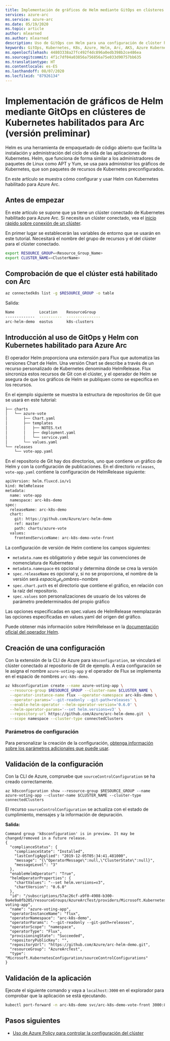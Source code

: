 ```yaml
---
title: Implementación de gráficos de Helm mediante GitOps en clústeres de Kubernetes habilitados para Arc (versión preliminar)
services: azure-arc
ms.service: azure-arc
ms.date: 05/19/2020
ms.topic: article
author: mlearned
ms.author: mlearned
description: Uso de GitOps con Helm para una configuración de clúster habilitada para Azure Arc (versión preliminar)
keywords: GitOps, Kubernetes, K8s, Azure, Helm, Arc, AKS, Azure Kubernetes Service, contenedores
ms.openlocfilehash: 44803338a27fc492f4dc896a0edb398b2ce486ea
ms.sourcegitcommit: 4f1c7df04a03856a756856a75e033d90757bb635
ms.translationtype: HT
ms.contentlocale: es-ES
ms.lasthandoff: 08/07/2020
ms.locfileid: "87926134"
---
```

# <a name="deploy-helm-charts-using-gitops-on-arc-enabled-kubernetes-cluster-preview"></a>Implementación de gráficos de Helm mediante GitOps en clústeres de Kubernetes habilitados para Arc (versión preliminar)

Helm es una herramienta de empaquetado de código abierto que facilita la instalación y administración del ciclo de vida de las aplicaciones de Kubernetes. Helm, que funciona de forma similar a los administradores de paquetes de Linux como APT y Yum, se usa para administrar los gráficos de Kubernetes, que son paquetes de recursos de Kubernetes preconfigurados.

En este artículo se muestra cómo configurar y usar Helm con Kubernetes habilitado para Azure Arc.

## <a name="before-you-begin"></a>Antes de empezar

En este artículo se supone que ya tiene un clúster conectado de Kubernetes habilitado para Azure Arc. Si necesita un clúster conectado, vea el [inicio rápido sobre conexión de un clúster](./connect-cluster.md).

En primer lugar se establecerán las variables de entorno que se usarán en este tutorial. Necesitará el nombre del grupo de recursos y el del clúster para el clúster conectado.

```bash
export RESOURCE_GROUP=<Resource_Group_Name>
export CLUSTER_NAME=<ClusterName>
```

## <a name="verify-your-cluster-is-enabled-with-arc"></a>Comprobación de que el clúster está habilitado con Arc

```bash
az connectedk8s list -g $RESOURCE_GROUP -o table
```

Salida:
```bash
Name           Location    ResourceGroup
-------------  ----------  ---------------
arc-helm-demo  eastus      k8s-clusters
```

## <a name="overview-of-using-gitops-and-helm-with-azure-arc-enabled-kubernetes"></a>Introducción al uso de GitOps y Helm con Kubernetes habilitado para Azure Arc

 El operador Helm proporciona una extensión para Flux que automatiza las versiones Chart de Helm. Una versión Chart se describe a través de un recurso personalizado de Kubernetes denominado HelmRelease. Flux sincroniza estos recursos de Git con el clúster, y el operador de Helm se asegura de que los gráficos de Helm se publiquen como se especifica en los recursos.

 En el ejemplo siguiente se muestra la estructura de repositorios de Git que se usará en este tutorial:

```bash
├── charts
│   └── azure-vote
│       ├── Chart.yaml
│       ├── templates
│       │   ├── NOTES.txt
│       │   ├── deployment.yaml
│       │   └── service.yaml
│       └── values.yaml
└── releases
    └── vote-app.yaml
```

En el repositorio de Git hay dos directorios, uno que contiene un gráfico de Helm y con la configuración de publicaciones. En el directorio `releases`, `vote-app.yaml` contiene la configuración de HelmRelease siguiente:

```bash
apiVersion: helm.fluxcd.io/v1
kind: HelmRelease
metadata:
  name: vote-app
  namespace: arc-k8s-demo
spec:
  releaseName: arc-k8s-demo
  chart:
    git: https://github.com/Azure/arc-helm-demo
    ref: master
    path: charts/azure-vote
  values:
    frontendServiceName: arc-k8s-demo-vote-front
```

La configuración de versión de Helm contiene los campos siguientes:

- `metadata.name` es obligatorio y debe seguir las convenciones de nomenclatura de Kubernetes
- `metadata.namespace` es opcional y determina dónde se crea la versión
- `spec.releaseName` es opcional y, si no se proporciona, el nombre de la versión será $espacio_de_nombres-$nombre
- `spec.chart.path` es el directorio que contiene el gráfico, en relación con la raíz del repositorio.
- `spec.values` son personalizaciones de usuario de los valores de parámetro predeterminados del propio gráfico

Las opciones especificadas en spec.values de HelmRelease reemplazarán las opciones especificadas en values.yaml del origen del gráfico.

Puede obtener más información sobre HelmRelease en la [documentación oficial del operador Helm](https://docs.fluxcd.io/projects/helm-operator/en/stable/).

## <a name="create-a-configuration"></a>Creación de una configuración

Con la extensión de la CLI de Azure para `k8sconfiguration`, se vinculará el clúster conectado al repositorio de Git de ejemplo. A esta configuración se le asigna el nombre `azure-voting-app` y el operador de Flux se implementa en el espacio de nombres `arc-k8s-demo`.

```bash
az k8sconfiguration create --name azure-voting-app \
  --resource-group $RESOURCE_GROUP --cluster-name $CLUSTER_NAME \
  --operator-instance-name flux --operator-namespace arc-k8s-demo \
  --operator-params='--git-readonly --git-path=releases' \
  --enable-helm-operator --helm-operator-version='0.6.0' \
  --helm-operator-params='--set helm.versions=v3' \
  --repository-url https://github.com/Azure/arc-helm-demo.git  \
  --scope namespace --cluster-type connectedClusters
```

### <a name="configuration-parameters"></a>Parámetros de configuración

Para personalizar la creación de la configuración, [obtenga información sobre los parámetros adicionales que puede usar](./use-gitops-connected-cluster.md#additional-parameters).

## <a name="validate-the-configuration"></a>Validación de la configuración

Con la CLI de Azure, compruebe que `sourceControlConfiguration` se ha creado correctamente.

```console
az k8sconfiguration show --resource-group $RESOURCE_GROUP --name azure-voting-app --cluster-name $CLUSTER_NAME --cluster-type connectedClusters
```

El recurso `sourceControlConfiguration` se actualiza con el estado de cumplimiento, mensajes y la información de depuración.

**Salida:**

```console
Command group 'k8sconfiguration' is in preview. It may be changed/removed in a future release.
{
  "complianceStatus": {
    "complianceState": "Installed",
    "lastConfigApplied": "2019-12-05T05:34:41.481000",
    "message": "{\"OperatorMessage\":null,\"ClusterState\":null}",
    "messageLevel": "3"
  },
  "enableHelmOperator": "True",
  "helmOperatorProperties": {
    "chartValues": "--set helm.versions=v3",
    "chartVersion": "0.6.0"
  },
  "id": "/subscriptions/57ac26cf-a9f0-4908-b300-9a4e9a0fb205/resourceGroups/AzureArcTest/providers/Microsoft.Kubernetes/connectedClusters/AzureArcTest1/providers/Microsoft.KubernetesConfiguration/sourceControlConfigurations/azure-voting-app",
  "name": "azure-voting-app",
  "operatorInstanceName": "flux",
  "operatorNamespace": "arc-k8s-demo",
  "operatorParams": "--git-readonly --git-path=releases",
  "operatorScope": "namespace",
  "operatorType": "Flux",
  "provisioningState": "Succeeded",
  "repositoryPublicKey": "",
  "repositoryUrl": "https://github.com/Azure/arc-helm-demo.git",
  "resourceGroup": "AzureArcTest",
  "type": "Microsoft.KubernetesConfiguration/sourceControlConfigurations"
}
```

## <a name="validate-application"></a>Validación de la aplicación

Ejecute el siguiente comando y vaya a `localhost:3000` en el explorador para comprobar que la aplicación se está ejecutando.

```bash
kubectl port-forward -n arc-k8s-demo svc/arc-k8s-demo-vote-front 3000:80
```

## <a name="next-steps"></a>Pasos siguientes

- [Uso de Azure Policy para controlar la configuración del clúster](./use-azure-policy.md)
